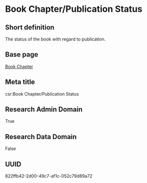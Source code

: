 # Book Chapter/Publication Status
## Short definition
The status of the book with regard to publication.
## Base page
[Book Chapter](https://github.com/EuroCRIS/CASRAI-Dictionairies/blob/main/Objects/Book%20Chapter.md)
## Meta title
csr:Book Chapter/Publication Status
## Research Admin Domain
True
## Research Data Domain
False
## UUID
822ffb42-2d00-49c7-af1c-052c79d89a72
